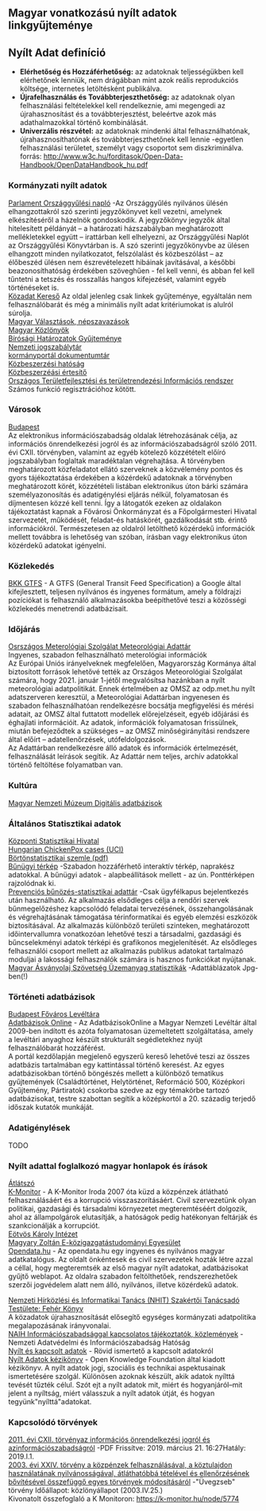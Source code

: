 ## Magyar vonatkozású nyílt adatok linkgyűjteménye

## Nyílt Adat definíció  

* <b>Elérhetőség és Hozzáférhetőség:</b> az adatoknak teljességükben kell elérhetőnek lenniük, nem drágábban mint azok reális reprodukciós költsége, internetes letöltésként publikálva.
* <b>Újrafelhasználás  és  Továbbterjeszthetőség:</b> az  adatoknak  olyan  felhasználási  feltételekkel  kell rendelkeznie,  ami  megengedi  az  újrahasznosítást  és  a  továbbterjesztést,  beleértve  azok  más adathalmazokkal történő kombinálását.  
* <b>Univerzális  részvétel:</b> az  adatoknak  mindenki  által  felhasználhatónak,  újrahasznosíthatónak  és továbbterjeszthetőnek  kell  lennie -egyetlen  felhasználási  területet,  személyt  vagy  csoportot  sem diszkriminálva.   
forrás: http://www.w3c.hu/forditasok/Open-Data-Handbook/OpenDataHandbook_hu.pdf  

### Kormányzati nyílt adatok

[Parlament Országgyűlési napló](https://www.parlament.hu/orszaggyulesi-naplo)  -Az Országgyűlés nyilvános ülésén elhangzottakról szó szerinti jegyzőkönyvet kell vezetni, amelynek elkészítéséről a házelnök gondoskodik. A jegyzőkönyv jegyzők által hitelesített példányát – a határozati házszabályban meghatározott mellékletekkel együtt – irattárban kell elhelyezni, az Országgyűlési Naplót az Országgyűlési Könyvtárban is.
A szó szerinti jegyzőkönyvbe az ülésen elhangzott minden nyilatkozatot, felszólalást és közbeszólást – az élőbeszéd ülésen nem észrevételezett hibáinak javításával, a későbbi beazonosíthatóság érdekében szöveghűen - fel kell venni, és abban fel kell tűntetni a tetszés és rosszallás hangos kifejezését, valamint egyéb történéseket is.  
[Közadat Kereső](https://kozadat.hu/kereso/) Az oldal jelenleg csak linkek gyűjteménye, egyáltalán nem felhasználóbarát és még a minimális nyílt adat kritériumokat is alulról súrolja.  
[Magyar Választások, népszavazások](https://www.valasztas.hu/valasztasok-szavazasok)  
[Magyar Közlönyök](http://kozlonyok.hu/kozlonyok/valaszt.htm)  
[Bírósági Határozatok Gyűjteménye](https://birosag.hu/birosagi-hatarozatok-gyujtemenye)  
[Nemzeti jogszabálytár](https://njt.hu/)  
[kormányportál dokumentumtár](https://kormany.hu/dokumentumtar)  
[Közbeszerzési hatóság](https://www.kozbeszerzes.hu/)  
[Közbeszerzéási értesítő](https://www.kozbeszerzes.hu/ertesito/)  
[Országos Területfejlesztési és területrendezési Információs rendszer](https://www.teir.hu/)  Számos funkció regisztrációhoz kötött.

### Városok
[Budapest](https://einfoszab.budapest.hu/home)  
Az elektronikus információszabadság oldalak létrehozásának célja, az információs önrendelkezési jogról és az információszabadságról szóló 2011. évi CXII. törvényben, valamint az egyéb kötelező közzétételt előíró jogszabályban foglaltak maradéktalan végrehajtása. A törvényben meghatározott közfeladatot ellátó szerveknek a közvélemény pontos és gyors tájékoztatása érdekében a közérdekű adatoknak a törvényben meghatározott körét, közzétételi listában elektronikus úton bárki számára személyazonosítás és adatigénylési eljárás nélkül, folyamatosan és díjmentesen közzé kell tenni. Így a látogatók ezeken az oldalakon tájékoztatást kapnak a Fővárosi Önkormányzat és a Főpolgármesteri Hivatal szervezetét, működését, feladat-és hatáskörét, gazdálkodását stb. érintő információkról. Természetesen az oldalról letölthető közérdekű információk mellett továbbra is lehetőség van szóban, írásban vagy elektronikus úton közérdekű adatokat igényelni.  

### Közlekedés
[BKK GTFS](https://bkk.hu/apps/gtfs/) - A GTFS (General Transit Feed Specification) a Google által kifejlesztett, teljesen nyilvános és ingyenes formátum, amely a földrajzi pozíciókat is felhasználó alkalmazásokba beépíthetővé teszi a közösségi közlekedés menetrendi adatbázisait.  

### Időjárás
[Osrszágos Meterológiai Szolgálat Meteorológiai Adattár](https://odp.met.hu)  
Ingyenes, szabadon felhasználható meterológiai információk  
Az Európai Uniós irányelveknek megfelelően, Magyarország Kormánya által biztosított források lehetővé tették az Országos Meteorológiai Szolgálat számára, hogy 2021. január 1-jétől megvalósítsa hazánkban a nyílt meteorológiai adatpolitikát. Ennek értelmében az OMSZ az odp.met.hu nyílt adatszerveren keresztül, a Meteorológiai Adattárban ingyenesen és szabadon felhasználhatóan rendelkezésre bocsátja megfigyelési és mérési adatait, az OMSZ által futtatott modellek előrejelzéseit, egyéb időjárási és éghajlati információit. Az adatok, információk folyamatosan frissülnek, miután befejeződtek a szükséges – az OMSZ minőségirányítási rendszere által előírt – adatellenőrzések, utófeldolgozások.  
Az Adattárban rendelkezésre álló adatok és információk értelmezését, felhasználását leírások segítik. Az Adattár nem teljes, archív adatokkal történő feltöltése folyamatban van.  

### Kultúra  
[Magyar Nemzeti Múzeum Digitális adatbázisok](https://mnm.hu/hu/digitalis-adatbazisok)  

### Általános Statisztikai adatok  
[Központi Statisztikai Hivatal](http://www.ksh.hu/)  
[Hungarian ChickenPox cases (UCI)](https://archive.ics.uci.edu/ml/datasets/Hungarian+Chickenpox+Cases)   
[Börtönstatisztikai szemle (pdf)](https://bv.gov.hu/hu/bortonstatisztikai-szemle)  
[Bűnügyi térkép](https://terkep.police.hu/portal/bunugyi) -Szabadon hozzáférhető interaktív térkép, naprakész adatokkal.
A bűnügyi adatok - alapbeállítások mellett - az ún. Ponttérképen rajzolódnak ki.  
[Prevenciós bűnözés-statisztikai adattár](https://prestat.lechnerkozpont.hu/bunmegelozes/#/login)  -Csak ügyfélkapus bejelentkezés után használható. 
 Az alkalmazás elsődleges célja a rendőri szervek bűnmegelőzéshez kapcsolódó feladatai tervezésének, összehangolásának és végrehajtásának támogatása térinformatikai és egyéb elemzési eszközök biztosításával. Az alkalmazás különböző területi szinteken, meghatározott időintervallumra vonatkozóan lehetővé teszi a társadalmi, gazdasági és bűncselekményi adatok térképi és grafikonos megjelenítését.
Az elsődleges felhasználói csoport mellett az alkalmazás publikus adatokat tartalmazó moduljai a lakossági felhasználók számára is hasznos funkciókat nyújtanak.  
[Magyar Ásványolaj Szövetség Üzemanyag statisztikák](http://petroleum.hu/dokumentumok/uzemanyag-statisztikak/)  -Adattáblázatok Jpg-ben(!)  

### Történeti adatbázisok
[Budapest Főváros Levéltára](https://bparchiv.hu/adatbazisok/hu)  
[Adatbázisok Online](https://www.adatbazisokonline.hu/osszes-adatbazis) - Az AdatbázisokOnline a Magyar Nemzeti Levéltár által 2009-ben indított és azóta folyamatosan üzemeltetett szolgáltatása, amely a levéltári anyaghoz készült strukturált segédletekhez nyújt felhasználóbarát hozzáférést.  
A portál kezdőlapján megjelenő egyszerű kereső lehetővé teszi az összes adatbázis tartalmában egy kattintással történő keresést. Az egyes adatbázisokban történő böngészés mellett a különböző tematikus gyűjtemények (Családtörténet, Helytörténet, Reformáció 500, Középkori Gyűjtemény, Pártiratok) csokorba szedve az egy témakörbe tartozó adatbázisokat, testre szabottan segítik a középkortól a 20. századig terjedő időszak kutatók munkáját. 

### Adatigénylések
TODO

### Nyílt adattal foglalkozó magyar honlapok és írások

[Átlátszó](https://atlatszo.hu/)  
[K-Monitor](https://k-monitor.hu/fooldal) - A K-Monitor Iroda 2007 óta küzd a közpénzek átlátható felhasználásáért és a korrupció visszaszorításáért. Civil szervezetünk olyan politikai, gazdasági és társadalmi környezetet megteremtéséért dolgozik, ahol az állampolgárok elutasítják, a hatóságok pedig hatékonyan feltárják és szankcionálják a korrupciót.  
[Eötvös Károly Intézet](http://www.ekint.org/tevekenyseg/az-allam-atlathatosaga-informacioszabadsag)  
[Magyary Zoltán E-közigazgatástudományi Egyesület](https://www.magyary.hu/category/digitalis-koz-igazgatas/)  
[Opendata.hu](http://opendata.hu/)  - Az opendata.hu egy ingyenes és nyilvános magyar adatkatalógus. Az oldalt önkéntesek és civil szervezetek hozták létre azzal a céllal, hogy megteremtsék az első magyar nyílt adatokat, adatbázisokat gyűjtő weblapot. Az oldalra szabadon feltölthetőek, rendszerezhetőek szerzői jogvédelem alatt nem álló, nyilvános, illetve közérdekű adatok.  

[Nemzeti Hírközlési és Informatikai Tanács (NHIT) Szakértői Tanácsadó Testülete: Fehér Könyv](http://www.szantoestarsa.hu/uj/templates/dokumentumok/269_10-42-34.pdf)  
A közadatok újrahasznosítását elősegítő  egységes  kormányzati  adatpolitika megalapozásának irányvonalai.  
[NAIH Információszabadsággal kapcsolatos tájékoztatók, közlemények](https://www.naih.hu/dontesek-informacioszabadsag-tajekoztatok-kozlemenyek)  - Nemzeti Adatvédelmi és Információszabadság Hatóság  
[Nyílt és kapcsolt adatok](https://tudomany.idea.unideb.hu/hu/node/222)  - Rövid ismertető a kapcsolt adatokról  
[Nyílt Adatok kézikönyv](http://www.w3c.hu/forditasok/Open-Data-Handbook/OpenDataHandbook_hu.pdf)  - Open Knowledge Foundation által kiadott kézikönyv. A nyílt adatok jogi, szociális és technikai aspektusainak ismertetésére szolgál.  Különösen azoknak készült, akik adatok nyílttá tevését tűzték célul. Szót ejt a nyílt adatok mit, miért és hogyanjáról–mit jelent a nyíltság, miért válasszuk a nyílt adatok útját, és hogyan tegyünk"nyílttá"adatokat.  


### Kapcsolódó törvények
[2011. évi CXII. törvényaz információs önrendelkezési jogról és azinformációszabadságról](https://pak.elte.hu/media/9e/4e/e36590c5dddfb763f133822df76d26822c31b93bea0d811bff8ba88aa100/2011.%20%C3%A9vi%20CXII.%20t%C3%B6rv%C3%A9ny%20az%20inform%C3%A1ci%C3%B3s%20%C3%B6nrendelkez%C3%A9si%20jogr%C3%B3l%20%C3%A9s%20az%20inform%C3%A1ci%C3%B3szabads%C3%A1gr%C3%B3l.pdf) -PDF Frissítve: 2019. március 21. 16:27Hatály: 2019.I.1.  
[2003. évi XXIV. törvény
a közpénzek felhasználásával, a köztulajdon használatának nyilvánosságával, átláthatóbbá tételével és ellenőrzésének bővítésével összefüggő egyes törvények módosításáról](https://mkogy.jogtar.hu/jogszabaly?docid=a0300024.TV) -"Üvegzseb" törvény Időállapot: közlönyállapot (2003.IV.25.)  
Kivonatolt összefoglaló a K Monitoron: https://k-monitor.hu/node/5774  
